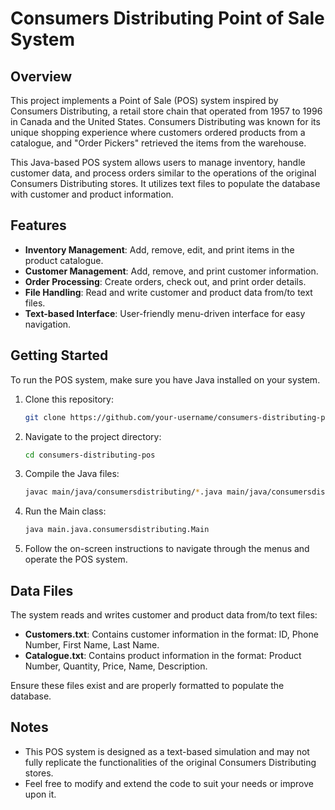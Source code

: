 # Consumers Distributing Point of Sale System

## Overview

This project implements a Point of Sale (POS) system inspired by Consumers Distributing, a retail store chain that operated from 1957 to 1996 in Canada and the United States. Consumers Distributing was known for its unique shopping experience where customers ordered products from a catalogue, and "Order Pickers" retrieved the items from the warehouse.

This Java-based POS system allows users to manage inventory, handle customer data, and process orders similar to the operations of the original Consumers Distributing stores. It utilizes text files to populate the database with customer and product information.

## Features

- **Inventory Management**: Add, remove, edit, and print items in the product catalogue.
- **Customer Management**: Add, remove, and print customer information.
- **Order Processing**: Create orders, check out, and print order details.
- **File Handling**: Read and write customer and product data from/to text files.
- **Text-based Interface**: User-friendly menu-driven interface for easy navigation.

## Getting Started

To run the POS system, make sure you have Java installed on your system.

1. Clone this repository:

    ```bash
    git clone https://github.com/your-username/consumers-distributing-pos.git
    ```

2. Navigate to the project directory:

    ```bash
    cd consumers-distributing-pos
    ```

3. Compile the Java files:

    ```bash
    javac main/java/consumersdistributing/*.java main/java/consumersdistributing/menus/*.java main/java/consumersdistributing/inventory/*.java main/java/consumersdistributing/customer/*.java main/java/consumersdistributing/pos/*.java main/java/consumersdistributing/utilities/*.java
    ```

4. Run the Main class:

    ```bash
    java main.java.consumersdistributing.Main
    ```

5. Follow the on-screen instructions to navigate through the menus and operate the POS system.

## Data Files

The system reads and writes customer and product data from/to text files:

- **Customers.txt**: Contains customer information in the format: ID, Phone Number, First Name, Last Name.
- **Catalogue.txt**: Contains product information in the format: Product Number, Quantity, Price, Name, Description.

Ensure these files exist and are properly formatted to populate the database.

## Notes

- This POS system is designed as a text-based simulation and may not fully replicate the functionalities of the original Consumers Distributing stores.
- Feel free to modify and extend the code to suit your needs or improve upon it.

